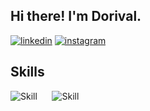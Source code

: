 ## Hi there! I'm Dorival.

[![linkedin](https://github.com/D0r1valMant0van1/DorivalMantovani/assets/118583805/154d138f-31c1-4ab9-9a60-f827290d3245)](https://linkedin.com/in/dorivalmantovani)
[![instagram](https://github.com/D0r1valMant0van1/DorivalMantovani/assets/118583805/c57cd603-06ed-4c16-884d-718c26580421)](https://www.instagram.com/dorival_mantovani/)


## Skills
![Skill](https://img.shields.io/badge/Python-14354C?style=for-the-badge&logo=python&logoColor=blue)  &nbsp;&nbsp;&nbsp;&nbsp; ![Skill](https://img.shields.io/badge/Wordpress-21759B?style=for-the-badge&logo=wordpress&logoColor=white)
